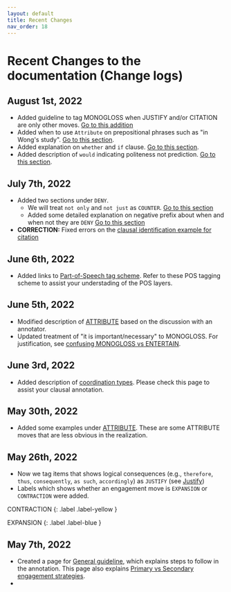 ```yaml
---
layout: default
title: Recent Changes
nav_order: 18
---
```


# Recent Changes to the documentation (Change logs)

## August 1st, 2022

- Added guideline to tag MONOGLOSS when JUSTIFY and/or CITATION are only other moves. [Go to this addition](6_Part5_summary.md#monogloss-should-be-used-when-justify-and-citation-is-the-only-other-moves)
- Added when to use `Attribute` on prepositional phrases such as "in Wong's study". [Go to this section](2_Part1_Understanding_Engagement.md#attribution-using-prepositional-phrase).
- Added explanation on `whether` and `if` clause. [Go to this section](5_Part4_confusing_tags.md#whether-sv-and-if-sv).
- Added description of `would` indicating politeness not prediction. [Go to this section](5_Part4_confusing_tags.md#would-in-i-would-like-to-i-would-prefer).


## July 7th, 2022

- Added two sections under `DENY`.
  - We will treat `not only` and `not just` as `COUNTER`. [Go to this section](2_Part1_Understanding_Engagement.md#tagging-not-only-as-counter2part1understandingengagementmddisclaim-counter)
  - Added some detailed explanation on negative prefix about when and when not they are `DENY` [Go to this section](2_Part1_Understanding_Engagement.md#tagging-negative-prefixes-such-as-un--non)
- **CORRECTION:** Fixed errors on the [clausal identification example for citation](4_Part3_tag_spans.md#citations)

## June 6th, 2022

- Added links to [Part-of-Speech tag scheme](6_Part5_summary.md#part-of-speech-layers). Refer to these POS tagging scheme to assist your understading of the POS layers.

## June 5th, 2022

- Modified description of [ATTRIBUTE](2_Part1_Understanding_Engagement.md#attribute) based on the discussion with an annotator.
- Updated treatment of "it is important/necessary" to MONOGLOSS. For justification, see [confusing MONOGLOSS vs ENTERTAIN](5_Part4_confusing_tags.md#entertain-or-monogloss).  

## June 3rd, 2022

- Added description of [coordination types](1_Basic_grammar.md#coordination). Please check this page to assist your clausal annotation.


## May 30th, 2022

- Added some examples under [ATTRIBUTE](2_Part1_Understanding_Engagement.md#attribute). These are some ATTRIBUTE moves that are less obvious in the realization.

## May 26th, 2022

- Now we tag items that shows logical consequences (e.g., `therefore`, `thus`, `consequently`, `as such`, `accordingly`) as `JUSTIFY` (see [Justify](2_Part1_Understanding_Engagement.md#justify))
- Labels which shows whether an engagement move is `EXPANSION` or `CONTRACTION` were added.

CONTRACTION
{: .label .label-yellow }

EXPANSION
{: .label .label-blue }


## May 7th, 2022

- Created a page for [General guideline](6_Part5_summary.md), which explains steps to follow in the annotation. This page also explains [Primary vs Secondary engagement strategies](6_Part5_summary.md#3-engagement-annotation).
- 
  